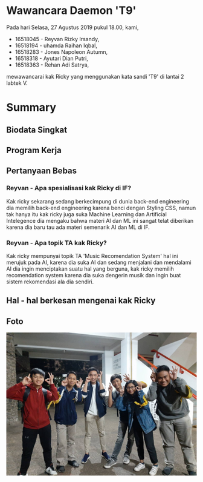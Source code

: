 # Wawancara Daemon 'T9'
Pada hari Selasa, 27 Agustus 2019 pukul 18.00, kami,
- 16518045 - Reyvan Rizky Irsandy,
- 16518194 - uhamda Raihan Iqbal,
- 16518283 - Jones Napoleon Autumn,
- 16518318 - Ayutari Dian Putri,
- 16518363 - Rehan Adi Satrya,

mewawancarai kak Ricky yang menggunakan kata sandi 'T9' di lantai 2 labtek V. 

# Summary
## Biodata Singkat

## Program Kerja

## Pertanyaan Bebas

### Reyvan - Apa spesialisasi kak Ricky di IF?
  Kak ricky sekarang sedang berkecimpung di dunia back-end engineering dia memilih back-end engineering karena benci dengan Styling CSS, namun tak hanya itu kak ricky juga suka Machine Learning dan Artificial Intelegence dia mengaku bahwa materi AI dan ML ini sangat telat diberikan karena dia baru tau ada materi semenarik AI dan ML di IF.

### Reyvan - Apa topik TA kak Ricky?
  Kak ricky mempunyai topik TA 'Music Recomendation System' hal ini merujuk pada AI, karena dia suka AI dan sedang menjalani dan mendalami AI dia ingin menciptakan suatu hal yang berguna, kak ricky memilih recomendation system karena dia suka dengerin musik dan ingin buat sistem rekomendasi ala dia sendiri.

## Hal - hal berkesan mengenai kak Ricky

## Foto
![foto bersama](./16518045-16518194-16518283-16518318-16518363.jpg)
